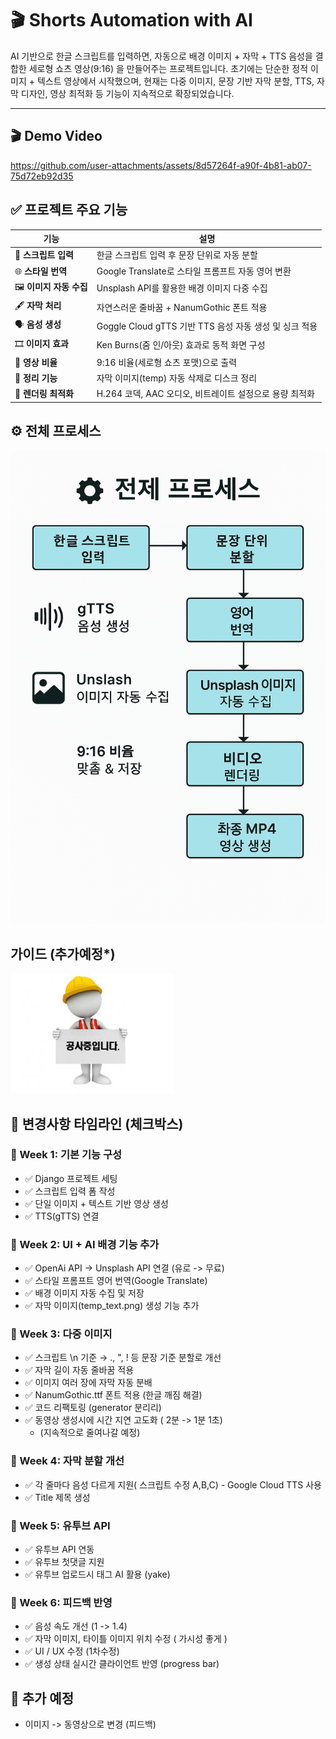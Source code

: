 # 🎬 Shorts Automation with AI

AI 기반으로 한글 스크립트를 입력하면, 자동으로 배경 이미지 + 자막 + TTS 음성을 결합한 세로형 쇼츠 영상(9:16) 을 만들어주는 프로젝트입니다.
초기에는 단순한 정적 이미지 + 텍스트 영상에서 시작했으며, 현재는 다중 이미지, 문장 기반 자막 분할, TTS, 자막 디자인, 영상 최적화 등 기능이 지속적으로 확장되었습니다.

--- 

## 🎬 Demo Video

https://github.com/user-attachments/assets/8d57264f-a90f-4b81-ab07-75d72eb92d35

## ✅ 프로젝트 주요 기능

| 기능 | 설명 |
|------|------|
| 📜 **스크립트 입력** | 한글 스크립트 입력 후 문장 단위로 자동 분할 |
| 🌐 **스타일 번역** | Google Translate로 스타일 프롬프트 자동 영어 변환 |
| 🖼️ **이미지 자동 수집** | Unsplash API를 활용한 배경 이미지 다중 수집 |
| 🖋️ **자막 처리** | 자연스러운 줄바꿈 + NanumGothic 폰트 적용 |
| 🗣️ **음성 생성** | Goggle Cloud gTTS 기반 TTS 음성 자동 생성 및 싱크 적용 |
| 🎞️ **이미지 효과** | Ken Burns(줌 인/아웃) 효과로 동적 화면 구성 |
| 📱 **영상 비율** | 9:16 비율(세로형 쇼츠 포맷)으로 출력 |
| 🧼 **정리 기능** | 자막 이미지(temp) 자동 삭제로 디스크 정리 |
| 🧪 **렌더링 최적화** | H.264 코덱, AAC 오디오, 비트레이트 설정으로 용량 최적화 |

## ⚙️ 전체 프로세스

![alt](/assets/images/process.png)

## 가이드 (추가예정*)

![alt](/assets/images/under_construction.jpg)

## 📆 변경사항 타임라인 (체크박스)

### 📅 Week 1: 기본 기능 구성

* ✅ Django 프로젝트 세팅
* ✅ 스크립트 입력 폼 작성
* ✅ 단일 이미지 + 텍스트 기반 영상 생성
* ✅ TTS(gTTS) 연결

### 📅 Week 2: UI + AI 배경 기능 추가

* ✅ OpenAi API -> Unsplash API 연결 (유로 -> 무료)
* ✅ 스타일 프롬프트 영어 번역(Google Translate)
* ✅ 배경 이미지 자동 수집 및 저장
* ✅ 자막 이미지(temp_text.png) 생성 기능 추가

### 📅 Week 3: 다중 이미지

* ✅ 스크립트 \n 기준 → ., ", ! 등 문장 기준 분할로 개선
* ✅  자막 길이 자동 줄바꿈 적용
* ✅ 이미지 여러 장에 자막 자동 분배
* ✅ NanumGothic.ttf 폰트 적용 (한글 깨짐 해결)
* ✅ 코드 리팩토링 (generator 분리리)
* ✅ 동영상 생성시에 시간 지연 고도화 ( 2분 -> 1분 1초) 
    - (지속적으로 줄여나갈 예정)

### 📅 Week 4: 자막 분할 개선 

* ✅ 각 줄마다 음성 다르게 지원( 스크립트 수정 A,B,C) - Google Cloud TTS 사용
* ✅ Title 제목 생성

### 📅 Week 5: 유투브 API

* ✅ 유투브 API 연동
* ✅ 유투브 첫댓글 지원
* ✅ 유투브 업로드시 태그 AI 활용 (yake)

### 📅 Week 6: 피드백 반영

* ✅ 음성 속도 개선 (1 -> 1.4)
* ✅ 자막 이미지, 타이틀 이미지 위치 수정 ( 가시성 좋게 )
* ✅ UI / UX 수정 (1차수정)
* ✅ 생성 상태 실시간 클라이언트 반영 (progress bar)

## 📝 추가 예정
 

* 이미지 -> 동영상으로 변경 (피드백)
